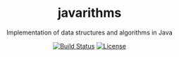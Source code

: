 <div align="center">

  <h1>javarithms</h1>
  <p>Implementation of data structures and algorithms in Java</p>
  <a href="https://travis-ci.org/javarithms/javarithms/builds" target="_blank"><img src="https://travis-ci.org/javarithms/javarithms.svg?branch=master" alt="Build Status"></a> 
  <a href="https://manparvesh.mit-license.org/" target="_blank"><img src="https://img.shields.io/badge/license-MIT-blue.svg" alt="License"></a> 
  
</div>